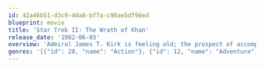 ```yaml
---
id: 42a46b51-d3c9-4da8-bf7a-c98ae5df96ed
blueprint: movie
title: 'Star Trek II: The Wrath of Khan'
release_date: '1982-06-03'
overview: 'Admiral James T. Kirk is feeling old; the prospect of accompanying his old ship the Enterprise on a two week cadet cruise is not making him feel any younger. But the training cruise becomes a a life or death struggle when Khan escapes from years of exile and captures the power of creation itself.'
genres: '[{"id": 28, "name": "Action"}, {"id": 12, "name": "Adventure"}, {"id": 878, "name": "Science Fiction"}, {"id": 53, "name": "Thriller"}]'
---
```


